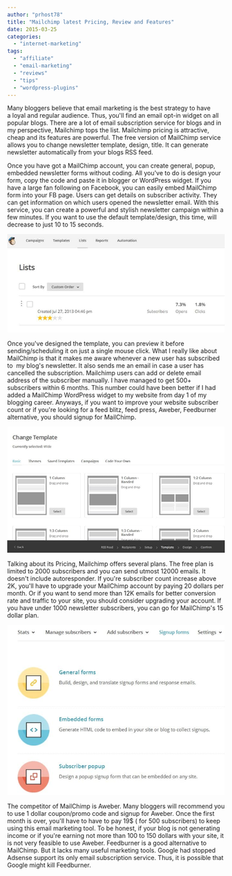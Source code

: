 ```yaml
---
author: "prhost78"
title: "Mailchimp latest Pricing, Review and Features"
date: 2015-03-25
categories: 
  - "internet-marketing"
tags: 
  - "affiliate"
  - "email-marketing"
  - "reviews"
  - "tips"
  - "wordpress-plugins"
---
```


Many bloggers believe that email marketing is the best strategy to have a loyal and regular audience. Thus, you'll find an email opt-in widget on all popular blogs. There are a lot of email subscription service for blogs and in my perspective, Mailchimp tops the list. Mailchimp pricing is attractive, cheap and its features are powerful. The free version of MailChimp service allows you to change newsletter template, design, title. It can generate newsletter automatically from your blogs RSS feed.

Once you have got a MailChimp account, you can create general, popup, embedded newsletter forms without coding. All you've to do is design your form, copy the code and paste it in blogger or WordPress widget. If you have a large fan following on Facebook, you can easily embed MailChimp form into your FB page. Users can get details on subscriber activity. They can get information on which users opened the newsletter email. With this service, you can create a powerful and stylish newsletter campaign within a few minutes. If you want to use the default template/design, this time, will decrease to just 10 to 15 seconds.

![mailchimp review list](images/mailchimp-review-list.jpg)

Once you've designed the template, you can preview it before sending/scheduling it on just a single mouse click. What I really like about MailChimp is that it makes me aware whenever a new user has subscribed to  my blog's newsletter. It also sends me an email in case a user has cancelled the subscription. Mailchimp users can add or delete email address of the subscriber manually. I have managed to get 500+ subscribers within 6 months. This number could have been better if I had added a MailChimp WordPress widget to my website from day 1 of my blogging career. Anyways, if you want to improve your website subscriber count or if you're looking for a feed blitz, feed press, Aweber, Feedburner alternative, you should signup for MailChimp.

![email marketing templates](images/email-marketing-templates.jpg)

Talking about its Pricing, Mailchimp offers several plans. The free plan is limited to 2000 subscribers and you can send utmost 12000 emails. It doesn't include autoresponder. If you're subscriber count increase above 2K, you'll have to upgrade your MailChimp account by paying 20 dollars per month. Or if you want to send more than 12K emails for better conversion rate and traffic to your site, you should consider upgrading your account. If you have under 1000 newsletter subscribers, you can go for MailChimp's 15 dollar plan.

![mailchimp signup form](images/mailchimp-signup-form.jpg)

The competitor of MailChimp is Aweber. Many bloggers will recommend you to use 1 dollar coupon/promo code and signup for Aweber. Once the first month is over, you'll have to have to pay 19$ ( for 500 subscribers) to keep using this email marketing tool. To be honest, if your blog is not generating income or if you're earning not more than 100 to 150 dollars with your site, it is not very feasible to use Aweber. Feedburner is a good alternative to MailChimp. But it lacks many useful marketing tools. Google had stopped Adsense support its only email subscription service. Thus, it is possible that Google might kill Feedburner.
